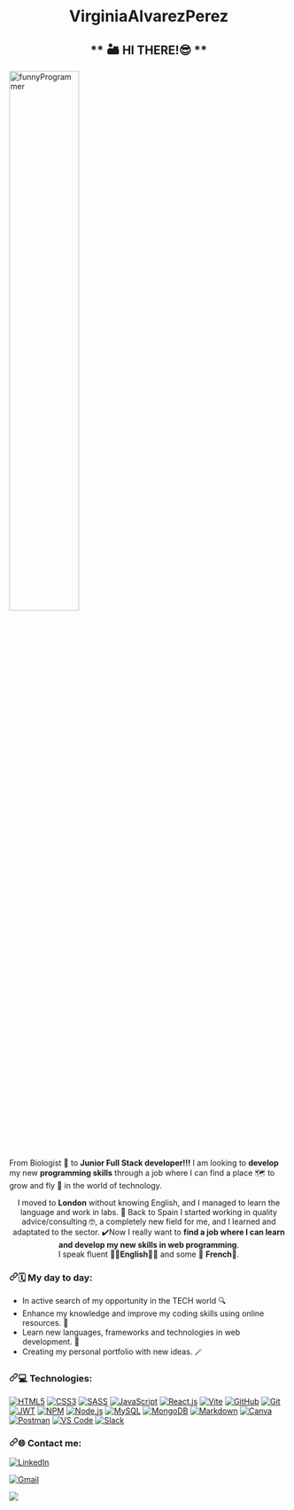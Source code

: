 <h1 align="center"> VirginiaAlvarezPerez </h1> 


<div> 
<h2 align="center">
  ** 🏜️ HI THERE!😎 ** </h2> <span >
  <img src="https://github.com/virchaca/virchaca/assets/139872250/d04701cd-2bb9-4752-8c8d-15f92d3fdb46" alt="funnyProgrammer" width="50%">
</span>
</div>
 


From Biologist 🍃 to <strong>Junior Full Stack developer!!!</strong> I am looking to **develop** my new **programming skills** through a job where I can find a place 🗺️ to grow and fly 🚀 in the world of technology. <br>

<p align="center">
I moved to <strong>London</strong> without knowing English, and I managed to learn the language and work in labs. 🎉
Back to Spain I started working in quality advice/consulting 🤓, a completely new field for me,
and I learned and adaptated to the sector.
✔️Now I really want to <strong>find a job where I can learn and develop my new skills in web programming</strong>. <br>
 I speak fluent 💂‍♀️<strong>English</strong>💂‍♀ and some 🧀 <strong>French</strong>🗼. 
</p>

<h3 dir="auto"><a id="user-content--my-day-a-day" class="anchor" aria-hidden="true" tabindex="-1" href="#-my-day-a-day"><svg class="octicon octicon-link" viewBox="0 0 16 16" version="1.1" width="16" height="16" aria-hidden="true"><path d="m7.775 3.275 1.25-1.25a3.5 3.5 0 1 1 4.95 4.95l-2.5 2.5a3.5 3.5 0 0 1-4.95 0 .751.751 0 0 1 .018-1.042.751.751 0 0 1 1.042-.018 1.998 1.998 0 0 0 2.83 0l2.5-2.5a2.002 2.002 0 0 0-2.83-2.83l-1.25 1.25a.751.751 0 0 1-1.042-.018.751.751 0 0 1-.018-1.042Zm-4.69 9.64a1.998 1.998 0 0 0 2.83 0l1.25-1.25a.751.751 0 0 1 1.042.018.751.751 0 0 1 .018 1.042l-1.25 1.25a3.5 3.5 0 1 1-4.95-4.95l2.5-2.5a3.5 3.5 0 0 1 4.95 0 .751.751 0 0 1-.018 1.042.751.751 0 0 1-1.042.018 1.998 1.998 0 0 0-2.83 0l-2.5 2.5a1.998 1.998 0 0 0 0 2.83Z"></path></svg></a>🗓️ My day to day: </h3>

- In active search of my opportunity in the TECH world 🔍 
- Enhance my knowledge and improve my coding skills using online resources. 🧠 
- Learn new languages, frameworks and technologies in web development. 🦾
- Creating my personal portfolio with new ideas. 🪄 


<h3 dir="auto"><a id="user-content--Technologies" class="anchor" aria-hidden="true" tabindex="-1" href="#-Technologies"><svg class="octicon octicon-link" viewBox="0 0 16 16" version="1.1" width="16" height="16" aria-hidden="true"><path d="m7.775 3.275 1.25-1.25a3.5 3.5 0 1 1 4.95 4.95l-2.5 2.5a3.5 3.5 0 0 1-4.95 0 .751.751 0 0 1 .018-1.042.751.751 0 0 1 1.042-.018 1.998 1.998 0 0 0 2.83 0l2.5-2.5a2.002 2.002 0 0 0-2.83-2.83l-1.25 1.25a.751.751 0 0 1-1.042-.018.751.751 0 0 1-.018-1.042Zm-4.69 9.64a1.998 1.998 0 0 0 2.83 0l1.25-1.25a.751.751 0 0 1 1.042.018.751.751 0 0 1 .018 1.042l-1.25 1.25a3.5 3.5 0 1 1-4.95-4.95l2.5-2.5a3.5 3.5 0 0 1 4.95 0 .751.751 0 0 1-.018 1.042.751.751 0 0 1-1.042.018 1.998 1.998 0 0 0-2.83 0l-2.5 2.5a1.998 1.998 0 0 0 0 2.83Z"></path></svg></a>💻 Technologies:</h3>

<p dir="auto"><a target="_blank" rel="noopener noreferrer nofollow" href="https://camo.githubusercontent.com/94b6a5e7017025d1932776c584074373713e74688a5a34cc95fb306117fadae8/68747470733a2f2f696d672e736869656c64732e696f2f62616467652f48544d4c352d4533344632363f7374796c653d666c6174266c6f676f2d737175617265266c6f676f3d68746d6c35266c6f676f436f6c6f723d7768697465266c6162656c436f6c6f723d6f72616e6765"><img src="https://camo.githubusercontent.com/94b6a5e7017025d1932776c584074373713e74688a5a34cc95fb306117fadae8/68747470733a2f2f696d672e736869656c64732e696f2f62616467652f48544d4c352d4533344632363f7374796c653d666c6174266c6f676f2d737175617265266c6f676f3d68746d6c35266c6f676f436f6c6f723d7768697465266c6162656c436f6c6f723d6f72616e6765" alt="HTML5" data-canonical-src="https://img.shields.io/badge/HTML5-E34F26?style=flat&amp;logo-square&amp;logo=html5&amp;logoColor=white&amp;labelColor=orange" style="max-width: 100%;"></a>
<a target="_blank" rel="noopener noreferrer nofollow" href="https://camo.githubusercontent.com/f2a69657352dfaa137c16a7f49918729b4a518af295cc15f9720cea02d1b0cb7/68747470733a2f2f696d672e736869656c64732e696f2f62616467652f435353332d3135373242363f7374796c653d666c6174266c6f676f2d737175617265266c6f676f3d63737333266c6f676f436f6c6f723d7768697465266c6162656c436f6c6f723d326538626366"><img src="https://camo.githubusercontent.com/f2a69657352dfaa137c16a7f49918729b4a518af295cc15f9720cea02d1b0cb7/68747470733a2f2f696d672e736869656c64732e696f2f62616467652f435353332d3135373242363f7374796c653d666c6174266c6f676f2d737175617265266c6f676f3d63737333266c6f676f436f6c6f723d7768697465266c6162656c436f6c6f723d326538626366" alt="CSS3" data-canonical-src="https://img.shields.io/badge/CSS3-1572B6?style=flat&amp;logo-square&amp;logo=css3&amp;logoColor=white&amp;labelColor=2e8bcf" style="max-width: 100%;"></a>
<a target="_blank" rel="noopener noreferrer nofollow" href="https://camo.githubusercontent.com/4db110185c8ec8f3c170633441baa5094f5aca796c02ef98fb3d4a24608c10ae/68747470733a2f2f696d672e736869656c64732e696f2f62616467652f534153532d4343363639393f7374796c653d666c6174266c6f676f2d737175617265266c6f676f3d73617373266c6f676f436f6c6f723d7768697465266c6162656c436f6c6f723d70696e6b"><img src="https://camo.githubusercontent.com/4db110185c8ec8f3c170633441baa5094f5aca796c02ef98fb3d4a24608c10ae/68747470733a2f2f696d672e736869656c64732e696f2f62616467652f534153532d4343363639393f7374796c653d666c6174266c6f676f2d737175617265266c6f676f3d73617373266c6f676f436f6c6f723d7768697465266c6162656c436f6c6f723d70696e6b" alt="SASS" data-canonical-src="https://img.shields.io/badge/SASS-CC6699?style=flat&amp;logo-square&amp;logo=sass&amp;logoColor=white&amp;labelColor=pink" style="max-width: 100%;"></a>
<a target="_blank" rel="noopener noreferrer nofollow" href="https://camo.githubusercontent.com/98fe3cb5003c7ec11ded7121cb683c492b4eb9f35ab015ae73e89244c281d56b/68747470733a2f2f696d672e736869656c64732e696f2f62616467652f4a61766153637269707428455336292d4637444631453f7374796c653d666c6174266c6f676f2d737175617265266c6f676f3d6a617661736372697074266c6f676f436f6c6f723d7768697465266c6162656c436f6c6f723d79656c6c6f77"><img src="https://camo.githubusercontent.com/98fe3cb5003c7ec11ded7121cb683c492b4eb9f35ab015ae73e89244c281d56b/68747470733a2f2f696d672e736869656c64732e696f2f62616467652f4a61766153637269707428455336292d4637444631453f7374796c653d666c6174266c6f676f2d737175617265266c6f676f3d6a617661736372697074266c6f676f436f6c6f723d7768697465266c6162656c436f6c6f723d79656c6c6f77" alt="JavaScript" data-canonical-src="https://img.shields.io/badge/JavaScript(ES6)-F7DF1E?style=flat&amp;logo-square&amp;logo=javascript&amp;logoColor=white&amp;labelColor=yellow" style="max-width: 100%;"></a>
<a target="_blank" rel="noopener noreferrer nofollow" href="https://camo.githubusercontent.com/154eba11ab9e9530379ff4f5df583262d57ab3b59b3d67e8c430b10227a20def/68747470733a2f2f696d672e736869656c64732e696f2f62616467652f52656163742d3631444146423f7374796c653d666c6174266c6f676f2d737175617265266c6f676f3d7265616374266c6f676f436f6c6f723d7768697465266c6162656c436f6c6f723d6c69676874626c7565"><img src="https://camo.githubusercontent.com/154eba11ab9e9530379ff4f5df583262d57ab3b59b3d67e8c430b10227a20def/68747470733a2f2f696d672e736869656c64732e696f2f62616467652f52656163742d3631444146423f7374796c653d666c6174266c6f676f2d737175617265266c6f676f3d7265616374266c6f676f436f6c6f723d7768697465266c6162656c436f6c6f723d6c69676874626c7565" alt="React.js" data-canonical-src="https://img.shields.io/badge/React-61DAFB?style=flat&amp;logo-square&amp;logo=react&amp;logoColor=white&amp;labelColor=lightblue" style="max-width: 100%;"></a>
<a target="_blank" rel="noopener noreferrer nofollow" href="https://camo.githubusercontent.com/94530dad194f54e6a9f623dff611e86876959b8848b12a2d57ef60739288630f/68747470733a2f2f696d672e736869656c64732e696f2f62616467652f566974652d3634364346463f7374796c653d666c6174266c6f676f2d737175617265266c6f676f3d76697465266c6f676f436f6c6f723d7768697465266c6162656c436f6c6f723d633363366638"><img src="https://camo.githubusercontent.com/94530dad194f54e6a9f623dff611e86876959b8848b12a2d57ef60739288630f/68747470733a2f2f696d672e736869656c64732e696f2f62616467652f566974652d3634364346463f7374796c653d666c6174266c6f676f2d737175617265266c6f676f3d76697465266c6f676f436f6c6f723d7768697465266c6162656c436f6c6f723d633363366638" alt="Vite" data-canonical-src="https://img.shields.io/badge/Vite-646CFF?style=flat&amp;logo-square&amp;logo=vite&amp;logoColor=white&amp;labelColor=c3c6f8" style="max-width: 100%;"></a>
<a target="_blank" rel="noopener noreferrer nofollow" href="https://camo.githubusercontent.com/217286a8685c9c38dab5e0873c4d518dd5a9bdb207c419bb3f96b0e29002cc99/68747470733a2f2f696d672e736869656c64732e696f2f62616467652f4769744875622d3138313731373f7374796c653d666c6174266c6f676f2d737175617265266c6f676f3d676974687562266c6f676f436f6c6f723d7768697465266c6162656c436f6c6f723d356235623562"><img src="https://camo.githubusercontent.com/217286a8685c9c38dab5e0873c4d518dd5a9bdb207c419bb3f96b0e29002cc99/68747470733a2f2f696d672e736869656c64732e696f2f62616467652f4769744875622d3138313731373f7374796c653d666c6174266c6f676f2d737175617265266c6f676f3d676974687562266c6f676f436f6c6f723d7768697465266c6162656c436f6c6f723d356235623562" alt="GitHub" data-canonical-src="https://img.shields.io/badge/GitHub-181717?style=flat&amp;logo-square&amp;logo=github&amp;logoColor=white&amp;labelColor=5b5b5b" style="max-width: 100%;"></a>
<a target="_blank" rel="noopener noreferrer nofollow" href="https://camo.githubusercontent.com/a9e2071f3d7b8e6e827e8e6dd9d72ff352118a194e635011eb3baa3c4555741b/68747470733a2f2f696d672e736869656c64732e696f2f62616467652f4769742d4630353033323f7374796c653d666c6174266c6f676f2d737175617265266c6f676f3d676974266c6f676f436f6c6f723d7768697465266c6162656c436f6c6f723d653839323832"><img src="https://camo.githubusercontent.com/a9e2071f3d7b8e6e827e8e6dd9d72ff352118a194e635011eb3baa3c4555741b/68747470733a2f2f696d672e736869656c64732e696f2f62616467652f4769742d4630353033323f7374796c653d666c6174266c6f676f2d737175617265266c6f676f3d676974266c6f676f436f6c6f723d7768697465266c6162656c436f6c6f723d653839323832" alt="Git" data-canonical-src="https://img.shields.io/badge/Git-F05032?style=flat&amp;logo-square&amp;logo=git&amp;logoColor=white&amp;labelColor=e89282" style="max-width: 100%;"></a>
<a target="_blank" rel="noopener noreferrer nofollow" href="https://camo.githubusercontent.com/6ae28c13aff817ec7a1cd2af63c1576e0641803e30fde8a1e60b18155a889029/68747470733a2f2f696d672e736869656c64732e696f2f62616467652f4a57542d3030303030303f7374796c653d666c6174266c6f676f2d737175617265266c6f676f3d6a736f6e2d7765622d746f6b656e73266c6f676f436f6c6f723d7768697465266c6162656c436f6c6f723d356235623562"><img src="https://camo.githubusercontent.com/6ae28c13aff817ec7a1cd2af63c1576e0641803e30fde8a1e60b18155a889029/68747470733a2f2f696d672e736869656c64732e696f2f62616467652f4a57542d3030303030303f7374796c653d666c6174266c6f676f2d737175617265266c6f676f3d6a736f6e2d7765622d746f6b656e73266c6f676f436f6c6f723d7768697465266c6162656c436f6c6f723d356235623562" alt="JWT" data-canonical-src="https://img.shields.io/badge/JWT-000000?style=flat&amp;logo-square&amp;logo=json-web-tokens&amp;logoColor=white&amp;labelColor=5b5b5b" style="max-width: 100%;"></a>
<a target="_blank" rel="noopener noreferrer nofollow" href="https://camo.githubusercontent.com/846cbdbf212950ffc68249a8e955a0bbb24978d5a9f8f2388e9c7bf4b968276f/68747470733a2f2f696d672e736869656c64732e696f2f62616467652f4e504d2d4342333833373f7374796c653d666c6174266c6f676f2d737175617265266c6f676f3d6e706d266c6f676f436f6c6f723d7768697465266c6162656c436f6c6f723d636437363735"><img src="https://camo.githubusercontent.com/846cbdbf212950ffc68249a8e955a0bbb24978d5a9f8f2388e9c7bf4b968276f/68747470733a2f2f696d672e736869656c64732e696f2f62616467652f4e504d2d4342333833373f7374796c653d666c6174266c6f676f2d737175617265266c6f676f3d6e706d266c6f676f436f6c6f723d7768697465266c6162656c436f6c6f723d636437363735" alt="NPM" data-canonical-src="https://img.shields.io/badge/NPM-CB3837?style=flat&amp;logo-square&amp;logo=npm&amp;logoColor=white&amp;labelColor=cd7675" style="max-width: 100%;"></a>
<a target="_blank" rel="noopener noreferrer nofollow" href="https://camo.githubusercontent.com/d6bdb3be5b2096912ae6b5622c22a883dc45289ac3a0ad03b8bb7e1dfb18e959/68747470733a2f2f696d672e736869656c64732e696f2f62616467652f4e6f64652e6a732d3333393933333f7374796c653d666c6174266c6f676f2d737175617265266c6f676f3d6e6f64652e6a73266c6f676f436f6c6f723d7768697465266c6162656c436f6c6f723d346462333464"><img src="https://camo.githubusercontent.com/d6bdb3be5b2096912ae6b5622c22a883dc45289ac3a0ad03b8bb7e1dfb18e959/68747470733a2f2f696d672e736869656c64732e696f2f62616467652f4e6f64652e6a732d3333393933333f7374796c653d666c6174266c6f676f2d737175617265266c6f676f3d6e6f64652e6a73266c6f676f436f6c6f723d7768697465266c6162656c436f6c6f723d346462333464" alt="Node.js" data-canonical-src="https://img.shields.io/badge/Node.js-339933?style=flat&amp;logo-square&amp;logo=node.js&amp;logoColor=white&amp;labelColor=4db34d" style="max-width: 100%;"></a>
<a target="_blank" rel="noopener noreferrer nofollow" href="https://camo.githubusercontent.com/95740f132a26c956327a1773d2141327688833d03df59a1009b1798802256a5a/68747470733a2f2f696d672e736869656c64732e696f2f62616467652f4d7953514c2d3434373941313f7374796c653d666c6174266c6f676f2d737175617265266c6f676f3d6d7973716c266c6f676f436f6c6f723d7768697465266c6162656c436f6c6f723d366239346233"><img src="https://camo.githubusercontent.com/95740f132a26c956327a1773d2141327688833d03df59a1009b1798802256a5a/68747470733a2f2f696d672e736869656c64732e696f2f62616467652f4d7953514c2d3434373941313f7374796c653d666c6174266c6f676f2d737175617265266c6f676f3d6d7973716c266c6f676f436f6c6f723d7768697465266c6162656c436f6c6f723d366239346233" alt="MySQL" data-canonical-src="https://img.shields.io/badge/MySQL-4479A1?style=flat&amp;logo-square&amp;logo=mysql&amp;logoColor=white&amp;labelColor=6b94b3" style="max-width: 100%;"></a>
<a target="_blank" rel="noopener noreferrer nofollow" href="https://camo.githubusercontent.com/eb43e81b8955fecfa0da010f8c9d7f0210513e693f041f818d6a1e839e2b8346/68747470733a2f2f696d672e736869656c64732e696f2f62616467652f4d6f6e676f44422d3437413234383f7374796c653d666c6174266c6f676f2d737175617265266c6f676f3d6d6f6e676f6462266c6f676f436f6c6f723d7768697465266c6162656c436f6c6f723d366662343730"><img src="https://camo.githubusercontent.com/eb43e81b8955fecfa0da010f8c9d7f0210513e693f041f818d6a1e839e2b8346/68747470733a2f2f696d672e736869656c64732e696f2f62616467652f4d6f6e676f44422d3437413234383f7374796c653d666c6174266c6f676f2d737175617265266c6f676f3d6d6f6e676f6462266c6f676f436f6c6f723d7768697465266c6162656c436f6c6f723d366662343730" alt="MongoDB" data-canonical-src="https://img.shields.io/badge/MongoDB-47A248?style=flat&amp;logo-square&amp;logo=mongodb&amp;logoColor=white&amp;labelColor=6fb470" style="max-width: 100%;"></a>
<a target="_blank" rel="noopener noreferrer nofollow" href="https://camo.githubusercontent.com/47b019a1912402afd092ec63bcc87addeb899b11d215612bc8ca35d59fa0c500/68747470733a2f2f696d672e736869656c64732e696f2f62616467652f4d61726b646f776e2d3030303030303f7374796c653d666c6174266c6f676f2d737175617265266c6f676f3d6d61726b646f776e266c6f676f436f6c6f723d7768697465266c6162656c436f6c6f723d356235623562"><img src="https://camo.githubusercontent.com/47b019a1912402afd092ec63bcc87addeb899b11d215612bc8ca35d59fa0c500/68747470733a2f2f696d672e736869656c64732e696f2f62616467652f4d61726b646f776e2d3030303030303f7374796c653d666c6174266c6f676f2d737175617265266c6f676f3d6d61726b646f776e266c6f676f436f6c6f723d7768697465266c6162656c436f6c6f723d356235623562" alt="Markdown" data-canonical-src="https://img.shields.io/badge/Markdown-000000?style=flat&amp;logo-square&amp;logo=markdown&amp;logoColor=white&amp;labelColor=5b5b5b" style="max-width: 100%;"></a>
<a target="_blank" rel="noopener noreferrer nofollow" href="https://camo.githubusercontent.com/bd1c86c152588de6400c6e45c8489a1b5a1d6864e854da96f36cc7c58614bae9/68747470733a2f2f696d672e736869656c64732e696f2f62616467652f43616e76612d3030433443433f7374796c653d666c6174266c6f676f2d737175617265266c6f676f3d63616e7661266c6f676f436f6c6f723d7768697465266c6162656c436f6c6f723d313964646536"><img src="https://camo.githubusercontent.com/bd1c86c152588de6400c6e45c8489a1b5a1d6864e854da96f36cc7c58614bae9/68747470733a2f2f696d672e736869656c64732e696f2f62616467652f43616e76612d3030433443433f7374796c653d666c6174266c6f676f2d737175617265266c6f676f3d63616e7661266c6f676f436f6c6f723d7768697465266c6162656c436f6c6f723d313964646536" alt="Canva" data-canonical-src="https://img.shields.io/badge/Canva-00C4CC?style=flat&amp;logo-square&amp;logo=canva&amp;logoColor=white&amp;labelColor=19dde6" style="max-width: 100%;"></a>
<a target="_blank" rel="noopener noreferrer nofollow" href="https://camo.githubusercontent.com/49288f09015b190540dd4bebf6cd97266e9ce9454c3c717680bc62155285cd73/68747470733a2f2f696d672e736869656c64732e696f2f62616467652f506f73746d616e2d4646364333373f7374796c653d666c6174266c6f676f2d737175617265266c6f676f3d706f73746d616e266c6f676f436f6c6f723d7768697465266c6162656c436f6c6f723d663361623931"><img src="https://camo.githubusercontent.com/49288f09015b190540dd4bebf6cd97266e9ce9454c3c717680bc62155285cd73/68747470733a2f2f696d672e736869656c64732e696f2f62616467652f506f73746d616e2d4646364333373f7374796c653d666c6174266c6f676f2d737175617265266c6f676f3d706f73746d616e266c6f676f436f6c6f723d7768697465266c6162656c436f6c6f723d663361623931" alt="Postman" data-canonical-src="https://img.shields.io/badge/Postman-FF6C37?style=flat&amp;logo-square&amp;logo=postman&amp;logoColor=white&amp;labelColor=f3ab91" style="max-width: 100%;"></a>
<a target="_blank" rel="noopener noreferrer nofollow" href="https://camo.githubusercontent.com/c3063031e5656713229649a98dbf0efd712dfa265a6bdeb4c921d8742b5b946c/68747470733a2f2f696d672e736869656c64732e696f2f62616467652f56535f436f64652d3030374143433f7374796c653d666c6174266c6f676f2d737175617265266c6f676f3d76697375616c2d73747564696f2d636f6465266c6f676f436f6c6f723d7768697465266c6162656c436f6c6f723d313939336536"><img src="https://camo.githubusercontent.com/c3063031e5656713229649a98dbf0efd712dfa265a6bdeb4c921d8742b5b946c/68747470733a2f2f696d672e736869656c64732e696f2f62616467652f56535f436f64652d3030374143433f7374796c653d666c6174266c6f676f2d737175617265266c6f676f3d76697375616c2d73747564696f2d636f6465266c6f676f436f6c6f723d7768697465266c6162656c436f6c6f723d313939336536" alt="VS Code" data-canonical-src="https://img.shields.io/badge/VS_Code-007ACC?style=flat&amp;logo-square&amp;logo=visual-studio-code&amp;logoColor=white&amp;labelColor=1993e6" style="max-width: 100%;"></a>
<a target="_blank" rel="noopener noreferrer nofollow" href="https://camo.githubusercontent.com/2f241a4b3768d6e8ae47d70141b5c356e108e35512b22b5ba3b43510e128b13c/68747470733a2f2f696d672e736869656c64732e696f2f62616467652f536c61636b2d3441313534423f7374796c653d666c6174266c6f676f2d737175617265266c6f676f3d736c61636b266c6f676f436f6c6f723d7768697465266c6162656c436f6c6f723d373134343731"><img src="https://camo.githubusercontent.com/2f241a4b3768d6e8ae47d70141b5c356e108e35512b22b5ba3b43510e128b13c/68747470733a2f2f696d672e736869656c64732e696f2f62616467652f536c61636b2d3441313534423f7374796c653d666c6174266c6f676f2d737175617265266c6f676f3d736c61636b266c6f676f436f6c6f723d7768697465266c6162656c436f6c6f723d373134343731" alt="Slack" data-canonical-src="https://img.shields.io/badge/Slack-4A154B?style=flat&amp;logo-square&amp;logo=slack&amp;logoColor=white&amp;labelColor=714471" style="max-width: 100%;"></a></p>


<h3 dir="auto"><a id="user-content--contact-me" class="anchor" aria-hidden="true" tabindex="-1" href="#-contact-me"><svg class="octicon octicon-link" viewBox="0 0 16 16" version="1.1" width="16" height="16" aria-hidden="true"><path d="m7.775 3.275 1.25-1.25a3.5 3.5 0 1 1 4.95 4.95l-2.5 2.5a3.5 3.5 0 0 1-4.95 0 .751.751 0 0 1 .018-1.042.751.751 0 0 1 1.042-.018 1.998 1.998 0 0 0 2.83 0l2.5-2.5a2.002 2.002 0 0 0-2.83-2.83l-1.25 1.25a.751.751 0 0 1-1.042-.018.751.751 0 0 1-.018-1.042Zm-4.69 9.64a1.998 1.998 0 0 0 2.83 0l1.25-1.25a.751.751 0 0 1 1.042.018.751.751 0 0 1 .018 1.042l-1.25 1.25a3.5 3.5 0 1 1-4.95-4.95l2.5-2.5a3.5 3.5 0 0 1 4.95 0 .751.751 0 0 1-.018 1.042.751.751 0 0 1-1.042.018 1.998 1.998 0 0 0-2.83 0l-2.5 2.5a1.998 1.998 0 0 0 0 2.83Z"></path></svg></a>🌐 Contact me:</h3>

<a href="https://www.linkedin.com/in/virginia-alvarezperez/" rel="nofollow"><img src="https://camo.githubusercontent.com/f17ba9730c27e5f1230325b94c8b68bbf3115d32650866f6e3d0ade68201beea/68747470733a2f2f696d672e736869656c64732e696f2f62616467652f4c696e6b6564496e2d2532333030373742352e7376673f6c6f676f3d6c696e6b6564696e266c6f676f436f6c6f723d7768697465" alt="LinkedIn" data-canonical-src="https://img.shields.io/badge/LinkedIn-%230077B5.svg?logo=linkedin&amp;logoColor=white" style="max-width: 100%;"></a>

<a href="mailto:virginia.alvarez82@gmail.com"><img src="https://camo.githubusercontent.com/4a21774b9d6abd72ff3f8f2abf20cb44d95ea2c8c19b273b9df62a33266d087e/68747470733a2f2f696d672e736869656c64732e696f2f62616467652f2d476d61696c2d6331343433383f7374796c653d666c6174266c6f676f3d476d61696c266c6f676f436f6c6f723d7768697465" alt="Gmail" data-canonical-src="https://img.shields.io/badge/-Gmail-c14438?style=flat&amp;logo=Gmail&amp;logoColor=white" style="max-width: 100%;"></a>

[![](https://visitcount.itsvg.in/api?id=Virginia&label=Profile%20Views&color=3&icon=2&pretty=true)](https://visitcount.itsvg.in)


<!-- 
<p align="right">
  <img src="https://github.com/virchaca/virchaca/assets/139872250/d04701cd-2bb9-4752-8c8d-15f92d3fdb46" alt="funnyProgrammer">
</p> -->
